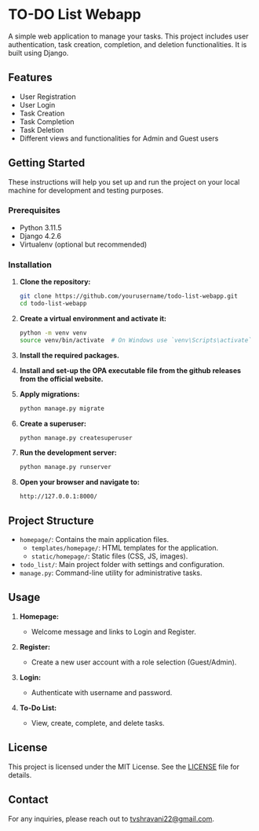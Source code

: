 # TO-DO List Webapp

A simple web application to manage your tasks. This project includes user authentication, task creation, completion, and deletion functionalities. It is built using Django.

## Features

- User Registration
- User Login
- Task Creation
- Task Completion
- Task Deletion
- Different views and functionalities for Admin and Guest users

## Getting Started

These instructions will help you set up and run the project on your local machine for development and testing purposes.

### Prerequisites

- Python 3.11.5
- Django 4.2.6
- Virtualenv (optional but recommended)

### Installation

1. **Clone the repository:**

    ```bash
    git clone https://github.com/yourusername/todo-list-webapp.git
    cd todo-list-webapp
    ```

2. **Create a virtual environment and activate it:**

    ```bash
    python -m venv venv
    source venv/bin/activate  # On Windows use `venv\Scripts\activate`
    ```

3. **Install the required packages.**

4. **Install and set-up the OPA executable file from the github releases from the official website.**


5. **Apply migrations:**

    ```bash
    python manage.py migrate
    ```

6. **Create a superuser:**

    ```bash
    python manage.py createsuperuser
    ```

7. **Run the development server:**

    ```bash
    python manage.py runserver
    ```

8. **Open your browser and navigate to:**

    ```
    http://127.0.0.1:8000/
    ```

## Project Structure

- `homepage/`: Contains the main application files.
  - `templates/homepage/`: HTML templates for the application.
  - `static/homepage/`: Static files (CSS, JS, images).
- `todo_list/`: Main project folder with settings and configuration.
- `manage.py`: Command-line utility for administrative tasks.

## Usage

1. **Homepage:**
   - Welcome message and links to Login and Register.

2. **Register:**
   - Create a new user account with a role selection (Guest/Admin).

3. **Login:**
   - Authenticate with username and password.

4. **To-Do List:**
   - View, create, complete, and delete tasks.

## License

This project is licensed under the MIT License. See the [LICENSE](LICENSE) file for details.

## Contact

For any inquiries, please reach out to [tvshravani22@gmail.com](mailto:tvshravani22@gmail.com).
